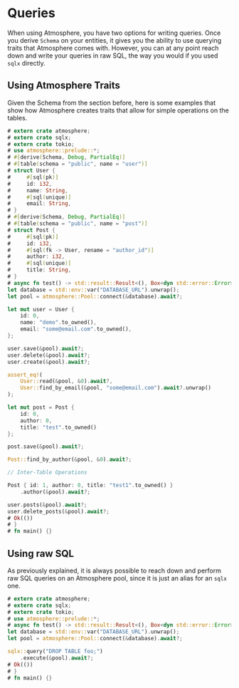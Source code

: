 # Queries

When using Atmosphere, you have two options for writing queries. Once you
derive `Schema` on your entities, it gives you the ability to use querying
traits that Atmosphere comes with. However, you can at any point reach down
and write your queries in raw SQL, the way you would if you used `sqlx`
directly.

## Using Atmosphere Traits

Given the Schema from the section before, here is some examples that show how
Atmosphere creates traits that allow for simple operations on the tables.

```rust
# extern crate atmosphere;
# extern crate sqlx;
# extern crate tokio;
# use atmosphere::prelude::*;
# #[derive(Schema, Debug, PartialEq)]
# #[table(schema = "public", name = "user")]
# struct User {
#     #[sql(pk)]
#     id: i32,
#     name: String,
#     #[sql(unique)]
#     email: String,
# }
# #[derive(Schema, Debug, PartialEq)]
# #[table(schema = "public", name = "post")]
# struct Post {
#     #[sql(pk)]
#     id: i32,
#     #[sql(fk -> User, rename = "author_id")]
#     author: i32,
#     #[sql(unique)]
#     title: String,
# }
# async fn test() -> std::result::Result<(), Box<dyn std::error::Error>> {
let database = std::env::var("DATABASE_URL").unwrap();
let pool = atmosphere::Pool::connect(&database).await?;

let mut user = User {
    id: 0,
    name: "demo".to_owned(),
    email: "some@email.com".to_owned(),
};

user.save(&pool).await?;
user.delete(&pool).await?;
user.create(&pool).await?;

assert_eq!(
    User::read(&pool, &0).await?,
    User::find_by_email(&pool, "some@email.com").await?.unwrap()
);

let mut post = Post {
    id: 0,
    author: 0,
    title: "test".to_owned()
};

post.save(&pool).await?;

Post::find_by_author(&pool, &0).await?;

// Inter-Table Operations

Post { id: 1, author: 0, title: "test1".to_owned() }
    .author(&pool).await?;

user.posts(&pool).await?;
user.delete_posts(&pool).await?;
# Ok(())
# }
# fn main() {}
```

## Using raw SQL

As previously explained, it is always possible to reach down and perform raw SQL
queries on an Atmosphere pool, since it is just an alias for an `sqlx` one.

```rust
# extern crate atmosphere;
# extern crate sqlx;
# extern crate tokio;
# use atmosphere::prelude::*;
# async fn test() -> std::result::Result<(), Box<dyn std::error::Error>> {
let database = std::env::var("DATABASE_URL").unwrap();
let pool = atmosphere::Pool::connect(&database).await?;

sqlx::query("DROP TABLE foo;")
    .execute(&pool).await?;
# Ok(())
# }
# fn main() {}
```
